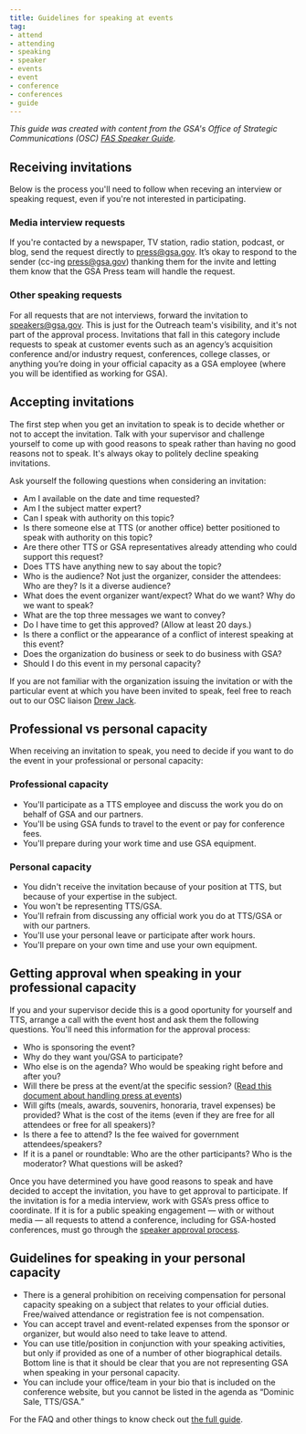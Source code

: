 ```yaml
---
title: Guidelines for speaking at events
tag:
- attend
- attending
- speaking
- speaker
- events
- event
- conference
- conferences
- guide
---
```


*This guide was created with content from the GSA's Office of Strategic Communications (OSC) [FAS Speaker Guide](https://docs.google.com/document/d/1axPskD_BkYxBDZPGPM7uAGpAQopRWtDGwYdI4Wp6woM/edit?usp=sharing).*

## Receiving invitations

Below is the process you'll need to follow when receving an interview or speaking request, even if you're not interested in participating.

### Media interview requests
If you're contacted by a newspaper, TV station, radio station, podcast, or blog, send the request directly to press@gsa.gov. It’s okay to respond to the sender (cc-ing press@gsa.gov) thanking them for the invite and letting them know that the GSA Press team will handle the request.

### Other speaking requests
For all requests that are not interviews, forward the invitation to speakers@gsa.gov. This is just for the Outreach team's visibility, and it's not part of the approval process. Invitations that fall in this category include requests to speak at customer events such as an agency’s acquisition conference and/or industry request, conferences, college classes, or anything you’re doing in your official capacity as a GSA employee (where you will be identified as working for GSA).

## Accepting invitations

The first step when you get an invitation to speak is to decide whether or not to accept the invitation. Talk with your supervisor and challenge yourself to come up with good reasons to speak rather than having no good reasons not to speak. It's always okay to politely decline speaking invitations.

Ask yourself the following questions when considering an invitation:

- Am I available on the date and time requested?
- Am I the subject matter expert?
- Can I speak with authority on this topic?
- Is there someone else at TTS (or another office) better positioned to speak with authority on this topic?
- Are there other TTS or GSA representatives already attending who could support this request?
- Does TTS have anything new to say about the topic?
- Who is the audience? Not just the organizer,  consider the attendees: Who are they? Is it a diverse audience?
- What does the event organizer want/expect? What do we want? Why do we want to speak?
- What are the top three messages we want to convey?
- Do I have time to get this approved? (Allow at least 20 days.)
- Is there a conflict or the appearance of a conflict of interest speaking at this event?
- Does the organization do business or seek to do business with GSA?
- Should I do this event in my personal capacity?

If you are not familiar with the organization issuing the invitation or with the particular event at which you have been invited to speak, feel free to reach out to our OSC liaison [Drew Jack](mailto:drew.jack@gsa.gov).

## Professional vs personal capacity

When receiving an invitation to speak, you need to decide if you want to do the event in your professional or personal capacity:

### Professional capacity

- You'll participate as a TTS employee and discuss the work you do on behalf of GSA and our partners.
- You'll be using GSA funds to travel to the event or pay for conference fees.
- You'll prepare during your work time and use GSA equipment.

### Personal capacity

- You didn't receive the invitation because of your position at TTS, but because of your expertise in the subject.
- You won't be representing TTS/GSA.
- You'll refrain from discussing any official work you do at TTS/GSA or with our partners.
- You'll use your personal leave or participate after work hours.
- You'll prepare on your own time and use your own equipment.

## Getting approval when speaking in your professional capacity

If you and your supervisor decide this is a good oportunity for yourself and TTS, arrange a call with the event host and ask them the following questions. You'll need this information for the approval process:

- Who is sponsoring the event?
- Why do they want you/GSA to participate?
- Who else is on the agenda? Who would be speaking right before and after you?
- Will there be press at the event/at the specific session? ([Read this document about handling press at events](https://docs.google.com/document/d/1vizKnLdE-mPBSgv-zUMDF5zuLXV_52hjC8cjAkpexfo/edit))
- Will gifts (meals, awards, souvenirs, honoraria, travel expenses) be provided? What is the cost of the items (even if they are free for all attendees or free for all speakers)?
- Is there a fee to attend? Is the fee waived for government attendees/speakers?
- If it is a panel or roundtable: Who are the other participants? Who is the moderator? What questions will be asked?

Once you have determined you have good reasons to speak and have decided to accept the invitation, you have to get approval to participate. If the invitation is for a media interview, work with GSA’s press office to coordinate. If it is for a public speaking engagement — with or without media — all requests to attend a conference, including for GSA-hosted conferences, must go through the [speaker approval process](https://handbook.18f.gov/conferences-events-training/).

## Guidelines for speaking in your personal capacity

- There is a general prohibition on receiving compensation for personal capacity speaking on a subject that relates to your official duties. Free/waived attendance or registration fee is not compensation.
- You can accept travel and event-related expenses from the sponsor or organizer, but would also need to take leave to attend.
- You can use title/position in conjunction with your speaking activities, but only if provided as one of a number of other biographical details. Bottom line is that it should be clear that you are not representing GSA when speaking in your personal capacity.
- You can include your office/team in your bio that is included on the conference website, but you cannot be listed in the agenda as “Dominic Sale, TTS/GSA.”

For the FAQ and other things to know check out [the full guide](https://docs.google.com/document/d/1axPskD_BkYxBDZPGPM7uAGpAQopRWtDGwYdI4Wp6woM/edit?usp=sharing).
